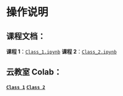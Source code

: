 # 操作说明

## 课程文档：

**课程 1**：[`Class_1.ipynb`](./Class_1.ipynb)
**课程 2**：[`Class_2.ipynb`](./Class_2.ipynb)

## 云教室 Colab：
[**`Class 1`**](https://colab.research.google.com/github/Li-Murong/PythonCourse/blob/main/Class_1.ipynb)
[**`Class 2`**](https://colab.research.google.com/github/Li-Murong/PythonCourse/blob/main/Class_2.ipynb)
